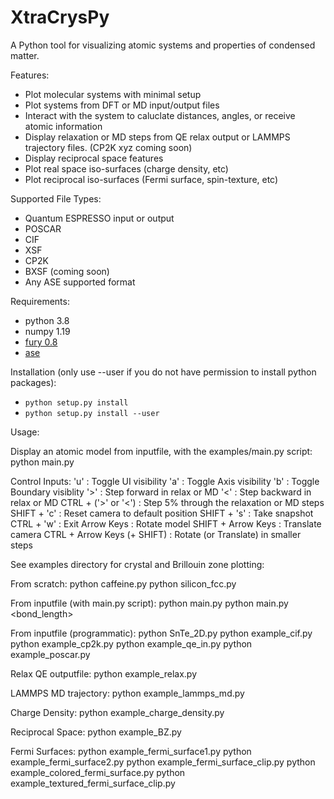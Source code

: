 # XtraCrysPy
A Python tool for visualizing atomic systems and properties of condensed matter.

Features:
- Plot molecular systems with minimal setup
- Plot systems from DFT or MD input/output files
- Interact with the system to caluclate distances, angles, or receive atomic information
- Display relaxation or MD steps from QE relax output or LAMMPS trajectory files. (CP2K xyz coming soon)
- Display reciprocal space features
- Plot real space iso-surfaces (charge density, etc)
- Plot reciprocal iso-surfaces (Fermi surface, spin-texture, etc)

Supported File Types:
- Quantum ESPRESSO input or output
- POSCAR
- CIF
- XSF
- CP2K
- BXSF (coming soon)
- Any ASE supported format

Requirements:
- python 3.8
- numpy 1.19
- [fury 0.8](https://github.com/fury-gl/fury)
- [ase](https://wiki.fysik.dtu.dk/ase/)
  
Installation (only use --user if you do not have permission to install python packages):  
- `python setup.py install`  
- `python setup.py install --user`  
  
Usage:

  Display an atomic model from inputfile, with the examples/main.py script:
    python main.py <inputfile>

  Control Inputs:
    'u' : Toggle UI visibility
    'a' : Toggle Axis visibility
    'b' : Toggle Boundary visiblity
    '>' : Step forward in relax or MD
    '<' : Step backward in relax or MD
    CTRL + ('>' or '<') : Step 5% through the relaxation or MD steps
    SHIFT + 'c' : Reset camera to default position
    SHIFT + 's' : Take snapshot
    CTRL + 'w' : Exit
    Arrow Keys : Rotate model
    SHIFT + Arrow Keys : Translate camera
    CTRL + Arrow Keys (+ SHIFT) : Rotate (or Translate) in smaller steps


See examples directory for crystal and Brillouin zone plotting:

  From scratch:
    python caffeine.py
    python silicon_fcc.py

  From inputfile (with main.py script):
    python main.py <inputfile>
    python main.py <inputfile> <bond_length>

  From inputfile (programmatic):
    python SnTe_2D.py
    python example_cif.py
    python example_cp2k.py
    python example_qe_in.py
    python example_poscar.py

  Relax QE outputfile:
    python example_relax.py

  LAMMPS MD trajectory:
    python example_lammps_md.py

  Charge Density:
    python example_charge_density.py

  Reciprocal Space:
    python example_BZ.py

  Fermi Surfaces:
    python example_fermi_surface1.py
    python example_fermi_surface2.py
    python example_fermi_surface_clip.py
    python example_colored_fermi_surface.py
    python example_textured_fermi_surface_clip.py

